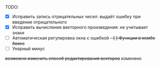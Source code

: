 TODO:
- [x] Исправить запись отрицательных чисел: выдаёт ошибку при введение отрицательного
- [x] Исправить вычисление векторного произведения: не учитывает знаки
- [ ] Автоматическая регулировка окна с ошибкой
~~- [ ] Функции в комбо боксе~~
- [ ] Унарный минус

~~возможно изменить способ редактирования векторов~~ изменено
